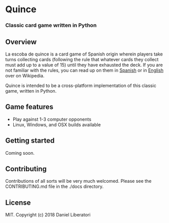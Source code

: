 # Quince
### Classic card game written in Python

## Overview

La escoba de quince is a card game of Spanish origin wherein players take turns collecting cards
(following the rule that whatever cards they collect must add up to a value of 15) until they have
exhausted the deck. If you are not familiar with the rules, you can read up on them in [Spanish](https://es.wikipedia.org/wiki/Escoba_del_15)
or in [English](https://en.wikipedia.org/wiki/Escoba) over on Wikipedia.

Quince is intended to be a cross-platform implementation of this classic game, written in Python.

## Game features 
- Play against 1-3 computer opponents
- Linux, Windows, and OSX builds available

## Getting started

Coming soon.

## Contributing

Contributions of all sorts will be very much welcomed. Please see the CONTRIBUTING.md file in the ./docs directory.

## License

MIT. Copyright (c) 2018 Daniel Liberatori